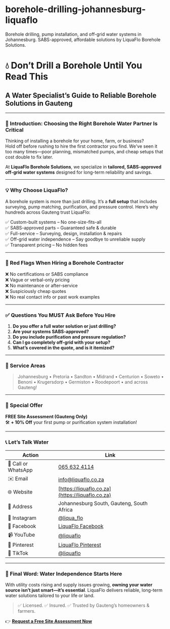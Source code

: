# borehole-drilling-johannesburg-liquaflo
Borehole drilling, pump installation, and off-grid water systems in Johannesburg. SABS-approved, affordable solutions by LiquaFlo Borehole Solutions.

# 💧 Don’t Drill a Borehole Until You Read This  
## A Water Specialist’s Guide to Reliable Borehole Solutions in Gauteng

---

### 🧠 Introduction: Choosing the Right Borehole Water Partner Is Critical

Thinking of installing a borehole for your home, farm, or business?  
Hold off before rushing to hire the first contractor you find. We've seen it too many times—poor planning, mismatched pumps, and cheap setups that cost double to fix later.

At **LiquaFlo Borehole Solutions**, we specialize in **tailored, SABS-approved off-grid water systems** designed for long-term reliability and savings.

---

### 💡 Why Choose LiquaFlo?

A borehole system is more than just drilling. It’s a **full setup** that includes surveying, pump matching, purification, and pressure control. Here’s why hundreds across Gauteng trust LiquaFlo:

✅ Custom-built systems – No one-size-fits-all  
✅ SABS-approved parts – Guaranteed safe & durable  
✅ Full-service – Surveying, design, installation & repairs  
✅ Off-grid water independence – Say goodbye to unreliable supply  
✅ Transparent pricing – No hidden fees

---

### 🚨 Red Flags When Hiring a Borehole Contractor

❌ No certifications or SABS compliance  
❌ Vague or verbal-only pricing  
❌ No maintenance or after-service  
❌ Suspiciously cheap quotes  
❌ No real contact info or past work examples

---

### ✅ Questions You MUST Ask Before You Hire

1. **Do you offer a full water solution or just drilling?**  
2. **Are your systems SABS-approved?**  
3. **Do you include purification and pressure regulation?**  
4. **Can I go completely off-grid with your setup?**  
5. **What’s covered in the quote, and is it itemized?**

---

### 📍 Service Areas

> Johannesburg • Pretoria • Sandton • Midrand • Centurion • Soweto • Benoni • Krugersdorp • Germiston • Roodepoort • and across Gauteng!

---

### 🎁 Special Offer

**FREE Site Assessment (Gauteng Only)**  
🛠️ **+ 10% Off** your first pump or purification system installation!

---

### 📞 Let’s Talk Water

| Action | Link |
|-------|------|
| 📱 Call or WhatsApp | [065 632 4114](tel:+27656324114) |
| ✉️ Email | [info@liquaflo.co.za](mailto:info@liquaflo.co.za) |
| 🌐 Website | [https://liquaflo.co.za](https://liquaflo.co.za) |
| 📍 Address | Johannesburg South, Gauteng, South Africa |
| 📸 Instagram | [@liqua_flo](https://www.instagram.com/liqua_flo/) |
| 📘 Facebook | [LiquaFlo Facebook](https://web.facebook.com/people/LiquaFlo-Borehole-Solutions/61575524094461/) |
| 📹 YouTube | [@liquaflo](https://www.youtube.com/@liquaflo) |
| 📌 Pinterest | [LiquaFlo Pinterest](https://za.pinterest.com/liquaflo/) |
| 🎵 TikTok | [@liquaflo](https://www.tiktok.com/@liquaflo/) |

---

### 🌱 Final Word: Water Independence Starts Here

With utility costs rising and supply issues growing, **owning your water source isn’t just smart—it’s essential**. LiquaFlo delivers reliable, long-term water solutions tailored to your life or land.

> ✅ Licensed. ✅ Insured. ✅ Trusted by Gauteng’s homeowners & farmers.

👉 **[Request a Free Site Assessment Now](https://liquaflo.co.za/pages/quotation-for-borehole-drilling)**

